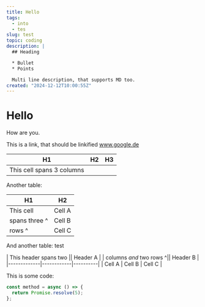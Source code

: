 ```yaml
---
title: Hello
tags:
  - into
  - tes
slug: test
topic: coding
description: |
  ## Heading

  * Bullet
  * Points

  Multi line description, that supports MD too.
created: "2024-12-12T10:00:55Z"
---
```


# Hello

How are you.

This is a link, that should be linkified www.google.de

| H1                        | H2  | H3  |
| ------------------------- | --- | --- |
| This cell spans 3 columns |     |     |

Another table:

| H1            | H2     |
| ------------- | ------ |
| This cell     | Cell A |
| spans three ^ | Cell B |
| rows ^        | Cell C |

And another table: test

| This header spans two || Header A |
| columns _and_ two rows ^|| Header B |
|-------------|------------|----------|
| Cell A | Cell B | Cell C |

This is some code:

```ts
const method = async () => {
  return Promise.resolve(5);
};
```
